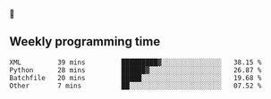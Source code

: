 🐸

## Weekly programming time
<!--START_SECTION:waka-->

```text
XML         39 mins         █████████▓░░░░░░░░░░░░░░░   38.15 %
Python      28 mins         ██████▓░░░░░░░░░░░░░░░░░░   26.87 %
Batchfile   20 mins         █████░░░░░░░░░░░░░░░░░░░░   19.68 %
Other       7 mins          ██░░░░░░░░░░░░░░░░░░░░░░░   07.52 %
```

<!--END_SECTION:waka-->
